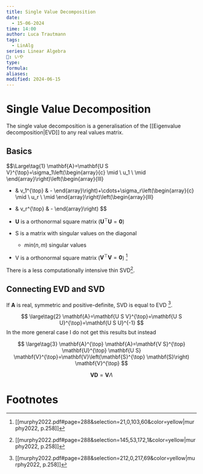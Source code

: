 ```yaml
---
title: Single Value Decomposition
date:
  - 15-06-2024
time: 14:00
author: Luca Trautmann
tags:
  - LinAlg
series: Linear Algebra
🍙: いや
type: 
formula: 
aliases: 
modified: 2024-06-15
---
```

# Single Value Decomposition
The single value decomposition is a generalisation of the [[Eigenvalue decomposition|EVD]] to any real values matrix.


## Basics

$$\Large\tag{1}
\mathbf{A}=\mathbf{U S V}^{\top}=\sigma_1\left(\begin{array}{c}
\mid \\
u_1 \\
\mid
\end{array}\right)\left(\begin{array}{lll}
- & v_1^{\top} & -
\end{array}\right)+\cdots+\sigma_r\left(\begin{array}{c}
\mid \\
u_r \\
\mid
\end{array}\right)\left(\begin{array}{lll}
- & v_r^{\top} & -
\end{array}\right)
$$

- $\mathbf{U}$ is a orthonormal square matrix ($\mathbf{U}^{\top}\mathbf{U}=\mathbf{0}$)
- S is a matrix with singular values on the diagonal
	- $min(n,m)$ singular values
- V is a orthonormal square matrix  ($\mathbf{V}^{\top}\mathbf{V}=\mathbf{0}$)  [^2]

There is a less computationally intensive thin SVD[^3]. 

## Connecting EVD and SVD
If $\mathbf{A}$ is real, symmetric and positive-definite, SVD is equal to EVD [^1]. 

$$ \large\tag{2}
\mathbf{A}=\mathbf{U S V}^{\top}=\mathbf{U S U}^{\top}=\mathbf{U S U}^{-1}
$$
In the more general case I do not get this results but instead

$$ \large\tag{3}
\mathbf{A}^{\top} \mathbf{A}=\mathbf{V S}^{\top} \mathbf{U}^{\top} \mathbf{U S} \mathbf{V}^{\top}=\mathbf{V}\left(\mathbf{S}^{\top} \mathbf{S}\right) \mathbf{V}^{\top}
$$

$$\mathbf{V}\mathbf{D}=\mathbf{V}\Lambda$$

# Footnotes

[^1]: [[murphy2022.pdf#page=288&selection=212,0,217,69&color=yellow|murphy2022, p.258]] 
[^2]: [[murphy2022.pdf#page=288&selection=21,0,103,60&color=yellow|murphy2022, p.258]] 
[^3]: [[murphy2022.pdf#page=288&selection=145,53,172,1&color=yellow|murphy2022, p.258]] 